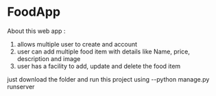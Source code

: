 # FoodApp


About this web app :
1) allows multiple user to create and account
2) user can add multiple food item with details like Name, price, description and image
3) user has a facility to add, update and delete the food item


just download the folder and run this project using --python manage.py runserver
